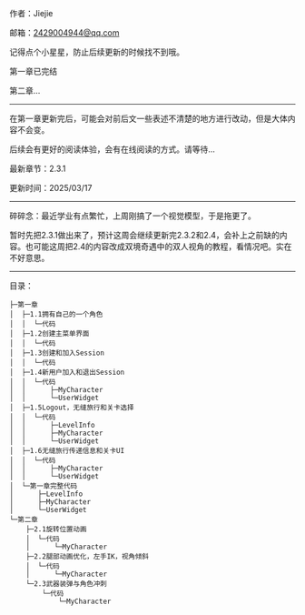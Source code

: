 作者：Jiejie

邮箱：2429004944@qq.com

记得点个小星星，防止后续更新的时候找不到哦。

第一章已完结

第二章...

------------------------------

在第一章更新完后，可能会对前后文一些表述不清楚的地方进行改动，但是大体内容不会变。

后续会有更好的阅读体验，会有在线阅读的方式。请等待...

最新章节：2.3.1

更新时间：2025/03/17

----------------------------------------------------------

碎碎念：最近学业有点繁忙，上周刚搞了一个视觉模型，于是拖更了。

暂时先把2.3.1做出来了，预计这周会继续更新完2.3.2和2.4，会补上之前缺的内容。也可能这周把2.4的内容改成双境奇遇中的双人视角的教程，看情况吧。实在不好意思。

--------------------------------------

目录：

```
├─第一章
│  ├─1.1拥有自己的一个角色
│  │  └─代码
│  ├─1.2创建主菜单界面
│  │  └─代码
│  ├─1.3创建和加入Session
│  │  └─代码
│  ├─1.4新用户加入和退出Session
│  │  └─代码
│  │      ├─MyCharacter
│  │      └─UserWidget
│  ├─1.5Logout，无缝旅行和关卡选择
│  │  └─代码
│  │      ├─LevelInfo
│  │      ├─MyCharacter
│  │      └─UserWidget
│  ├─1.6无缝旅行传递信息和关卡UI
│  │  └─代码
│  │      ├─MyCharacter
│  │      └─UserWidget
│  └─第一章完整代码
│      ├─LevelInfo
│      ├─MyCharacter
│      └─UserWidget
└─第二章
    ├─2.1旋转位置动画
    │  └─代码
    │      └─MyCharacter
    ├─2.2腿部动画优化，左手IK，视角倾斜
    │  └─代码
    │      └─MyCharacter
    └─2.3武器装弹与角色冲刺
        └─代码
            └─MyCharacter
```